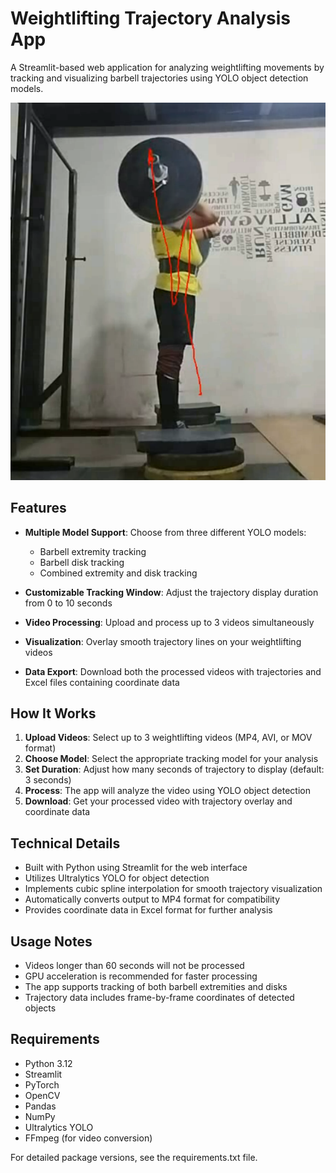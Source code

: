 # Weightlifting Trajectory Analysis App

A Streamlit-based web application for analyzing weightlifting movements by tracking and visualizing barbell trajectories using YOLO object detection models.

 <!-- Replace with your actual demo video -->
[![Wathch Video](https://github.com/andymarlonrubioerazo/Barbell_tracker-/blob/aa64845a9f900e68344a4a17df769e74690d13b9/tracking_image.png)](https://github.com/andymarlonrubioerazo/Barbell_tracker-/blob/main/video_final.mp4)





## Features

- **Multiple Model Support**: Choose from three different YOLO models:
  - Barbell extremity tracking
  - Barbell disk tracking
  - Combined extremity and disk tracking
  
- **Customizable Tracking Window**: Adjust the trajectory display duration from 0 to 10 seconds

- **Video Processing**: Upload and process up to 3 videos simultaneously

- **Visualization**: Overlay smooth trajectory lines on your weightlifting videos

- **Data Export**: Download both the processed videos with trajectories and Excel files containing coordinate data

## How It Works

1. **Upload Videos**: Select up to 3 weightlifting videos (MP4, AVI, or MOV format)
2. **Choose Model**: Select the appropriate tracking model for your analysis
3. **Set Duration**: Adjust how many seconds of trajectory to display (default: 3 seconds)
4. **Process**: The app will analyze the video using YOLO object detection
5. **Download**: Get your processed video with trajectory overlay and coordinate data

## Technical Details

- Built with Python using Streamlit for the web interface
- Utilizes Ultralytics YOLO for object detection
- Implements cubic spline interpolation for smooth trajectory visualization
- Automatically converts output to MP4 format for compatibility
- Provides coordinate data in Excel format for further analysis


## Usage Notes

- Videos longer than 60 seconds will not be processed
- GPU acceleration is recommended for faster processing
- The app supports tracking of both barbell extremities and disks
- Trajectory data includes frame-by-frame coordinates of detected objects


## Requirements

- Python 3.12
- Streamlit
- PyTorch
- OpenCV
- Pandas
- NumPy
- Ultralytics YOLO
- FFmpeg (for video conversion)

For detailed package versions, see the requirements.txt file.
